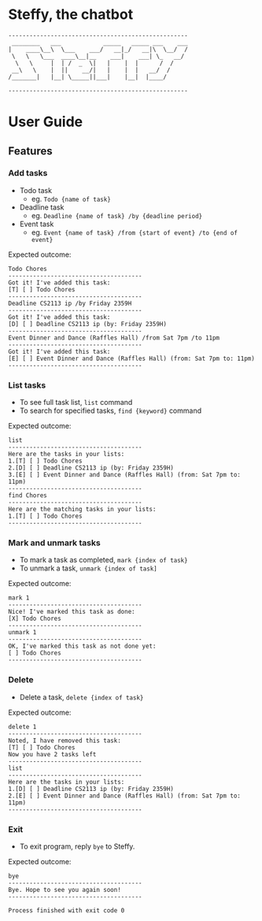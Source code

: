 # Steffy, the chatbot
````
---------------------------------------------------
 ________   ___            _____   _____ ___    ___
|    ____\__\  \___    ___/   __|_/   __|\  \__/  /
 \   \   \___  ____\__|__    ___|    ___| \_   __/
  \   \     |  | /  _  \|   |    |  |      /  /
 __\   \    |  ||    __/|   |    |  |   __/  /
/_______|   |__| \_____||___|    |__|  |____/

---------------------------------------------------
````

# User Guide

## Features 

### Add tasks

- Todo task
  - eg. `Todo {name of task}`
- Deadline task
  - eg. `Deadline {name of task} /by {deadline period}`
- Event task
  - eg. `Event {name of task} /from {start of event} /to {end of event}`

Expected outcome:

```
Todo Chores
--------------------------------------
Got it! I've added this task:
[T] [ ] Todo Chores
--------------------------------------
Deadline CS2113 ip /by Friday 2359H
--------------------------------------
Got it! I've added this task:
[D] [ ] Deadline CS2113 ip (by: Friday 2359H)
--------------------------------------
Event Dinner and Dance (Raffles Hall) /from Sat 7pm /to 11pm
--------------------------------------
Got it! I've added this task:
[E] [ ] Event Dinner and Dance (Raffles Hall) (from: Sat 7pm to: 11pm)
--------------------------------------
```

### List tasks

- To see full task list, `list` command
- To search for specified tasks, `find {keyword}` command

Expected outcome:

```
list
--------------------------------------
Here are the tasks in your lists:
1.[T] [ ] Todo Chores
2.[D] [ ] Deadline CS2113 ip (by: Friday 2359H)
3.[E] [ ] Event Dinner and Dance (Raffles Hall) (from: Sat 7pm to: 11pm)
--------------------------------------
find Chores
--------------------------------------
Here are the matching tasks in your lists:
1.[T] [ ] Todo Chores
--------------------------------------
```

### Mark and unmark tasks

- To mark a task as completed, `mark {index of task}`
- To unmark a task, `unmark {index of task]`

Expected outcome:

```
mark 1
--------------------------------------
Nice! I've marked this task as done:
[X] Todo Chores
--------------------------------------
unmark 1
--------------------------------------
OK, I've marked this task as not done yet:
[ ] Todo Chores
--------------------------------------
```

### Delete

- Delete a task, `delete {index of task}`

Expected outcome:

```
delete 1
--------------------------------------
Noted, I have removed this task:
[T] [ ] Todo Chores
Now you have 2 tasks left
--------------------------------------
list
--------------------------------------
Here are the tasks in your lists:
1.[D] [ ] Deadline CS2113 ip (by: Friday 2359H)
2.[E] [ ] Event Dinner and Dance (Raffles Hall) (from: Sat 7pm to: 11pm)
--------------------------------------
```

### Exit

- To exit program, reply `bye` to Steffy.

Expected outcome:

```
bye
--------------------------------------
Bye. Hope to see you again soon!
--------------------------------------

Process finished with exit code 0
```
